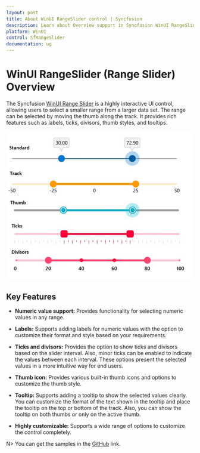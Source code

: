 ```yaml
---
layout: post
title: About WinUI RangeSlider control | Syncfusion
description: Learn about Overview support in Syncfusion WinUI RangeSlider (Range Slider) control and more details.
platform: WinUI
control: SfRangeSlider
documentation: ug
---
```


# WinUI RangeSlider (Range Slider) Overview

The Syncfusion [WinUI Range Slider](https://www.syncfusion.com/winui-controls/range-slider) is a highly interactive UI control, allowing users to select a smaller range from a larger data set. The range can be selected by moving the thumb along the track. It provides rich features such as labels, ticks, divisors, thumb styles, and tooltips.

![Overview WinUI range slider](images/overview/range_slider.jpg)

## Key Features

* **Numeric value support:** Provides functionality for selecting numeric values in any range.

* **Labels:** Supports adding labels for numeric values with the option to customize their format and style based on your requirements.

* **Ticks and divisors:** Provides the option to show ticks and divisors based on the slider interval. Also, minor ticks can be enabled to indicate the values between each interval. These options present the selected values in a more intuitive way for end users.

* **Thumb icon:** Provides various built-in thumb icons and options to customize the thumb style.

* **Tooltip:** Supports adding a tooltip to show the selected values clearly. You can customize the format of the text shown in the tooltip and place the tooltip on the top or bottom of the track. Also, you can show the tooltip on both thumbs or only on the active thumb.

* **Highly customizable:** Supports a wide range of options to customize the control completely.

N> You can get the samples in the [GitHub](https://github.com/SyncfusionExamples/WinUI_Sliders_Getting_Started/tree/main/RangeSlider) link. 